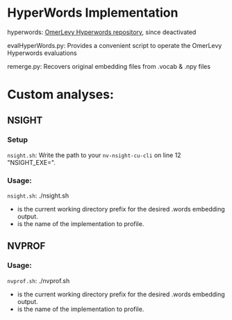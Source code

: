 # HyperWords Implementation
hyperwords: [OmerLevy Hyperwords repository](https://bitbucket.org/omerlevy/hyperwords), since deactivated

evalHyperWords.py: Provides a convenient script to operate the OmerLevy Hyperwords evaluations

remerge.py: Recovers original embedding files from .vocab & .npy files

# Custom analyses:


## NSIGHT
### Setup
`nsight.sh`: Write the path to your `nv-nsight-cu-cli` on line 12 "NSIGHT\_EXE=<path>".

### Usage:
`nsight.sh`: ./nsight.sh <output> <implementation>
* <output> is the current working directory prefix for the desired .words embedding output.
* <implementation> is the name of the implementation to profile.

## NVPROF
### Usage:
`nvprof.sh`: ./nvprof.sh <output> <implementation>
* <output> is the current working directory prefix for the desired .words embedding output.
* <implementation> is the name of the implementation to profile.

